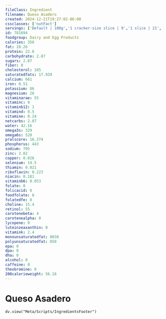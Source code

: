 ```yaml
---
fileClass: Ingredient
filename: Queso Asadero
created: 2024-12-21T19:27:02-06:00
cssclasses: ['nutFact']
servings: ['Default | 100g','1 cracker-size slice | 9','1 slice | 21','1 cup, diced | 132','1 cup, shredded | 113','1 cup, nfs | 113','1 cubic inch | 18']
id: 781694
foodgroup: Dairy and Egg Products 
calories: 356
fat: 28.26
protein: 22.6
carbohydrate: 2.87
sugars: 2.87
fiber: 0
cholesterol: 105
saturatedfats: 17.939
calcium: 661
iron: 0.51
potassium: 86
magnesium: 26
vitaminarae: 55
vitaminc: 0
vitaminb12: 1
vitamind: 0.5
vitamine: 0.24
netcarbs: 2.87
water: 42.16
omega3s: 329
omega6s: 520
pralscore: 16.374
phosphorus: 443
sodium: 705
zinc: 3.02
copper: 0.026
selenium: 14.5
thiamin: 0.021
riboflavin: 0.223
niacin: 0.181
vitaminb6: 0.053
folate: 8
folicacid: 0
foodfolate: 8
folatedfe: 8
choline: 15.4
retinol: 55
carotenebeta: 4
carotenealpha: 0
lycopene: 0
luteinzeaxanthin: 0
vitamink: 2.4
monounsaturatedfat: 8038
polyunsaturatedfat: 850
epa: 0
dpa: 0
dha: 0
alcohol: 0
caffeine: 0
theobromine: 0
200calorieweight: 56.18
---
```


# Queso Asadero

```dataviewjs
dv.view("Meta/Scripts/IngredientsFooter")
```